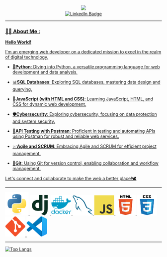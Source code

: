 <div id="header" align="center">
  <img src="https://media.giphy.com/media/v1.Y2lkPTc5MGI3NjExZXhkb2FxOTl4NnB4YXJtZHV6eGNwbGZ3emt1dWY2YXVjNTc4enQzayZlcD12MV9pbnRlcm5hbF9naWZfYnlfaWQmY3Q9cw/sC0Otv1hUm0BtrqNGp/giphy.gif" width="200"/>
  <div id="badges">
    <a href="https://www.linkedin.com/in/michael-serhiienko/">
  <img src="https://img.shields.io/badge/LinkedIn-blue?style=for-the-badge&logo=linkedin&logoColor=white" alt="LinkedIn Badge" width="150"/>
</div>
</div>

---

### :man_technologist: About Me :
 **Hello World!**

 I'm an emerging web developer on a dedicated mission to excel in the realm of digital technology.

- 🐍**Python**:
Diving into Python, a versatile programming language for web development and data analysis.

- 📊**SQL Databases**: 
Exploring SQL databases, mastering data design and querying.

- 🚀**JavaScript (with HTML and CSS)**:
Learning JavaScript, HTML, and CSS for dynamic web development.

- 🛡️**Cybersecurity**:
Exploring cybersecurity, focusing on data protection and system security.

- 🧪**API Testing with Postman**: 
Proficient in testing and automating APIs using Postman for robust and reliable web services.

- 📈**Agile and SCRUM**: 
Embracing Agile and SCRUM for efficient project management.

- 🔄**Git**: 
Using Git for version control, enabling collaboration and workflow management.

Let's connect and collaborate to make the web a better place!🕊️

---

<div>
  <img src="https://github.com/devicons/devicon/blob/master/icons/python/python-original.svg" width="75"/>
  <img src="https://github.com/devicons/devicon/blob/master/icons/django/django-plain.svg" width="65"/>
  <img src="https://github.com/devicons/devicon/blob/master/icons/docker/docker-plain-wordmark.svg" width="65"/>
  <img src="https://github.com/devicons/devicon/blob/master/icons/mysql/mysql-original.svg" width="65"/>
  <img src="https://github.com/devicons/devicon/blob/master/icons/javascript/javascript-original.svg" width="65"/>
  <img src="https://github.com/devicons/devicon/blob/master/icons/html5/html5-original-wordmark.svg" width="65"/>
  <img src="https://github.com/devicons/devicon/blob/master/icons/css3/css3-original-wordmark.svg" width="65"/>
  <img src="https://github.com/devicons/devicon/blob/master/icons/git/git-original.svg" width="65"/>
  <img src="https://github.com/devicons/devicon/blob/master/icons/vscode/vscode-original.svg" width="65"/>
</div>

---

[![Top Langs](https://github-readme-stats.vercel.app/api/top-langs/?username=GitByteBard&layout=compact&theme=vision-friendly-dark)](https://github.com/anuraghazra/github-readme-stats)
